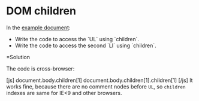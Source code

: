 
# DOM children 

In the <a href="http://javascript.info/files/tutorial/browser/dom/example.html">example document</a>:

<ul>
<li>Write the code to access the `UL` using `children`.</li>
<li>Write the code to access the second `LI` using `children`.</li>
</ul>

=Solution

The code is cross-browser:

[js]
document.body.children[1]
document.body.children[1].children[1]
[/js]
It works fine, because there are no comment nodes before `UL`, so `children` indexes are same for IE&lt;9 and other browsers.

